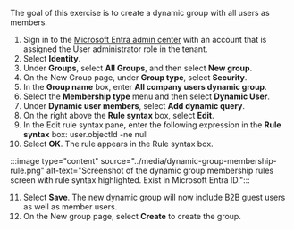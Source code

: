 The goal of this exercise is to create a dynamic group with all users as members.

1.  Sign in to the [Microsoft Entra admin center](https://entra.microsoft.com/) with an account that is assigned the User administrator role in the tenant.
2.  Select **Identity**.
3.  Under **Groups**, select **All Groups**, and then select **New group**.
4.  On the New Group page, under **Group type**, select **Security**.
5.  In the **Group name** box, enter **All company users dynamic group**.
6.  Select the **Membership type** menu and then select **Dynamic User**.
7.  Under **Dynamic user members**, select **Add dynamic query**.
8.  On the right above the **Rule syntax** box, select **Edit**.
9.  In the Edit rule syntax pane, enter the following expression in the **Rule syntax** box: user.objectId -ne null
10. Select **OK**. The rule appears in the Rule syntax box.
    
   :::image type="content" source="../media/dynamic-group-membership-rule.png" alt-text="Screenshot of the dynamic group membership rules screen with rule syntax highlighted. Exist in Microsoft Entra ID.":::
    
11. Select **Save**. The new dynamic group will now include B2B guest users as well as member users.
12. On the New group page, select **Create** to create the group.
